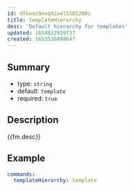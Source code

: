 ```yaml
---
id: dfkoxc9nxq4io4l5585200i
title: templateHierarchy
desc: 'Default hierarchy for templates'
updated: 1654822919737
created: 1653536898647
---
```


## Summary

- type: `string`
- default: `template` 
- required: `true`

## Description
{{fm.desc}}

## Example

```yml
commands:
  templateHierarchy: template
```
